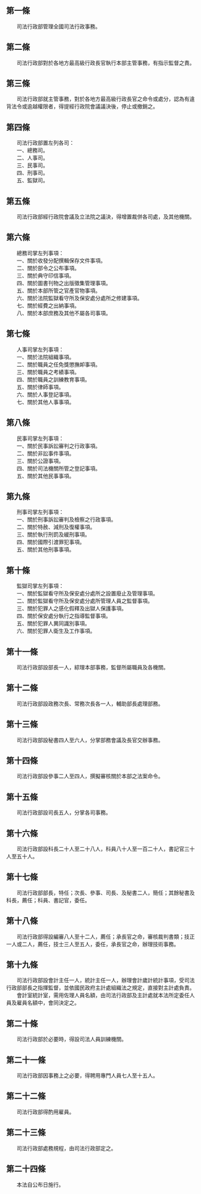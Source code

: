 第一條 
-------
　　司法行政部管理全國司法行政事務。  


第二條 
-------
　　司法行政部對於各地方最高級行政長官執行本部主管事務，有指示監督之責。  


第三條 
-------
　　司法行政部就主管事務，對於各地方最高級行政長官之命令或處分，認為有違背法令或逾越權限者，得提經行政院會議議決後，停止或撤銷之。  


第四條 
-------
　　司法行政部置左列各司：  
　　一、總務司。  
　　二、人事司。  
　　三、民事司。  
　　四、刑事司。  
　　五、監獄司。  


第五條 
-------
　　司法行政部經行政院會議及立法院之議決，得增置裁併各司處，及其他機關。  


第六條 
-------
　　總務司掌左列事項：  
　　一、關於收發分配撰輯保存文件事項。  
　　二、關於部令之公布事項。  
　　三、關於典守印信事項。  
　　四、關於圖書刊物之出版徵集管理事項。  
　　五、關於本部所管之官產官物事項。  
　　六、關於法院監獄看守所及保安處分處所之修建事項。  
　　七、關於經費之出納事項。  
　　八、關於本部庶務及其他不屬各司事項。  


第七條 
-------
　　人事司掌左列事項：  
　　一、關於法院組織事項。  
　　二、關於職員之任免獎懲撫卹事項。  
　　三、關於職員之考績事項。  
　　四、關於職員之訓練教育事項。  
　　五、關於律師事項。  
　　六、關於人事登記事項。  
　　七、關於其他人事事項。  


第八條 
-------
　　民事司掌左列事項：  
　　一、關於民事訴訟審判之行政事項。  
　　二、關於非訟事件事項。  
　　三、關於公證事項。  
　　四、關於司法機關所管之登記事項。  
　　五、關於其他民事事項。  


第九條 
-------
　　刑事司掌左列事項：  
　　一、關於刑事訴訟審判及檢察之行政事項。  
　　二、關於特赦、減刑及復權事項。  
　　三、關於執行刑罰及緩刑事項。  
　　四、關於國際引渡罪犯事項。  
　　五、關於其他刑事事項。  


第十條 
-------
　　監獄司掌左列事項：  
　　一、關於監獄看守所及保安處分處所之設置廢止及管理事項。  
　　二、關於監獄看守所及保安處分處所管理人員之監督事項。  
　　三、關於犯罪人之感化假釋及出獄人保護事項。  
　　四、關於保安處分執行之指導監督事項。  
　　五、關於犯罪人異同識別事項。  
　　六、關於犯罪人衛生及工作事項。  


第十一條 
---------
　　司法行政部設部長一人，綜理本部事務，監督所屬職員及各機關。  


第十二條 
---------
　　司法行政部設政務次長、常務次長各一人，輔助部長處理部務。  


第十三條 
---------
　　司法行政部設秘書四人至六人，分掌部務會議及長官交辦事務。  


第十四條 
---------
　　司法行政部設參事二人至四人，撰擬審核關於本部之法案命令。  


第十五條 
---------
　　司法行政部設司長五人，分掌各司事務。  


第十六條 
---------
　　司法行政部設科長二十人至二十八人，科員八十人至一百二十人，書記官三十人至五十人。  


第十七條 
---------
　　司法行政部部長，特任；次長、參事、司長、及秘書二人，簡任；其餘秘書及科長，薦任；科員、書記官，委任。  


第十八條 
---------
　　司法行政部得設編審八人至十二人，薦任；承長官之命，審核裁判書類；技正一人或二人，薦任，技士三人至五人，委任，承長官之命，辦理技術事務。  


第十九條 
---------
　　司法行政部設會計主任一人，統計主任一人，辦理會計歲計統計事項，受司法行政部部長之指揮監督，並依國民政府主計處組織法之規定，直接對主計處負責。  
　　會計室統計室，需用佐理人員名額，由司法行政部及主計處就本法所定委任人員及雇員名額中，會同決定之。  


第二十條 
---------
　　司法行政部於必要時，得設司法人員訓練機關。  


第二十一條 
-----------
　　司法行政部因事務上之必要，得聘用專門人員七人至十五人。  


第二十二條 
-----------
　　司法行政部得酌用雇員。  


第二十三條 
-----------
　　司法行政部處務規程，由司法行政部定之。  


第二十四條 
-----------
　　本法自公布日施行。